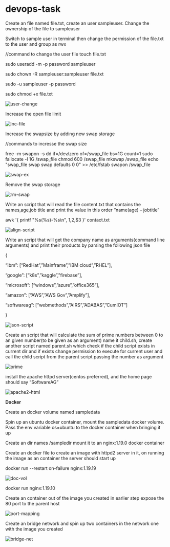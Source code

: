 # devops-task


Create an file named file.txt, create an user sampleuser. Change the ownership of the file to sampleuser


Switch to sample user in terminal then change the permission of the file.txt to the user and group as rwx


//command to change the user file
touch file.txt

sudo useradd -m -p password sampleuser

sudo chown -R sampleuser:sampleuser file.txt 

sudo -u sampleuser -p password

sudo chmod +x file.txt


![user-change](https://user-images.githubusercontent.com/65504920/165276372-127a2a58-70c7-4353-a6cd-b35ead5edc61.png)



Increase the open file limit


![inc-file](https://user-images.githubusercontent.com/65504920/165276906-94214388-5285-4675-be28-86f7d43d90f3.png)



Increase the swapsize by adding new swap storage

//commands to incresse the swap size

free -m
 swapon -s
 dd if=/dev/zero of=/swap_file bs=1G count=1
 sudo fallocate -l 1G /swap_file
 chmod 600 /swap_file
 mkswap /swap_file
 echo "swap_file  swap   swap   defaults   0 0" >> /etc/fstab
 swapon /swap_file


![swap-ex](https://user-images.githubusercontent.com/65504920/165277021-979e0c5c-10ac-4b66-9415-570dfbf7b7f9.png)


Remove the swap storage

![rm-swap](https://user-images.githubusercontent.com/65504920/165277188-068e2bbb-fb2c-4ff4-940f-3aa1d27c788d.png)


Write an script that will read the file content.txt that contains the 
names,age,job title and print the value in this order “name(age) – 
jobtitle”

awk '{ printf "%s(%s)-%s\n", $1,$2,$3 }' contact.txt

![align-script](https://user-images.githubusercontent.com/65504920/165277383-7a95665e-24a9-4e1f-b387-07fe3cb43c41.png)



Write an script that will get the company name as arguments(command line 
arguments) and print their products by parsing the following json file

{


“Ibm”: [“RedHat”,”Mainframe”,”IBM cloud”,”RHEL”],


“google”: [“k8s”,”kaggle”,”firebase”],


“microsoft”: [“windows”,”azure”,”office365”],


“amazon”: [“AWS”,”AWS Gov”,”Amplify”],


“softwareag”: [“webmethods”,”AIRS”,”ADABAS”,”CumIOT”]


}

![json-script](https://user-images.githubusercontent.com/65504920/165349454-c6fb8881-4864-4f66-aa25-1aa2e5e700db.png)


Create an script that will calculate the sum of prime numbers between 0 to an 
given number(to be given as an argument) name it child.sh, create 
another script named parent.sh which check if the
 child script exists in current dir and if exists change permission to 
execute for current user and call the child script from the parent 
script passing the number as argument

![prime](https://user-images.githubusercontent.com/65504920/165353075-a32dd011-f950-4fc0-8480-d466a724d232.png)



install the apache httpd server(centos preferred), and the home page should say “SoftwareAG”


![apache2-html](https://user-images.githubusercontent.com/65504920/165277690-06f1fdd4-3d82-49fa-a9d7-7c8123ed8389.png)



**Docker**


Create an docker volume named sampledata

Spin up an ubuntu docker container, mount the sampledata docker volume. Pass
 the env variable os=ubuntu to the docker container when bringing it up

Create an dir names /sampledir mount it to an nginx:1.19.0 docker container

Create an docker file to create an image with httpd2 server in it, on running 
the image as an container the server should start up


docker run --restart on-failure nginx:1.19.19

![doc-vol](https://user-images.githubusercontent.com/65504920/165278124-5482ed87-94b7-4d88-b799-0648389c7d57.png)

docker run nginx:1.19.10

Create an container out of the image you created in earlier step expose the 80 port to the parent host

![port-mapping](https://user-images.githubusercontent.com/65504920/165278363-6d37ae87-348e-4f52-9c95-17c2e014ef0e.png)


Create an bridge network and spin up two containers in the network one with the image you created


![bridge-net](https://user-images.githubusercontent.com/65504920/165278177-80b22f06-fef7-414b-b303-a0e84c108e15.png)
